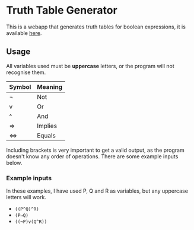# Truth Table Generator

This is a webapp that generates truth tables for boolean expressions, it is available [here](https://jamescameron.me/TruthTableGenerator/).

## Usage
All variables used must be **uppercase** letters, or the program will not recognise them.

| Symbol | Meaning |
| ----------- | ----------- |
| ¬ | Not |
| v | Or |
| ^ | And |
| ⇒ | Implies |
| ⇔ | Equals |

Including brackets is very important to get a valid output, as the program doesn't know any order of operations. There are some example inputs below.

### Example inputs
In these examples, I have used P, Q and R as variables, but any uppercase letters will work.
 - `((P^Q)^R)`
 - `(P⇒Q)`
 - `((¬P)v(Q^R))`